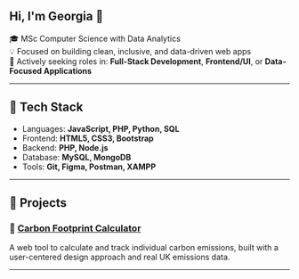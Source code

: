 ## Hi, I'm Georgia 👋

🎓 MSc Computer Science with Data Analytics  
💡 Focused on building clean, inclusive, and data-driven web apps  
🚀 Actively seeking roles in: **Full-Stack Development**, **Frontend/UI**, or **Data-Focused Applications**

---

## 🧰 Tech Stack

- Languages: **JavaScript, PHP, Python, SQL**
- Frontend: **HTML5, CSS3, Bootstrap**
- Backend: **PHP, Node.js**
- Database: **MySQL, MongoDB**
- Tools: **Git, Figma, Postman, XAMPP**

---

## 🧪 Projects

### 🌱 [Carbon Footprint Calculator](https://github.com/neville-portfolio/carbon-footprint-calculator)
A web tool to calculate and track individual carbon emissions, built with a user-centered design approach and real UK emissions data.

---

